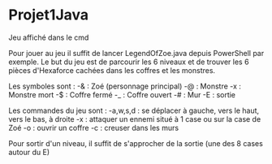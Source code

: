 # Projet1Java
Jeu affiché dans le cmd

Pour jouer au jeu il suffit de lancer LegendOfZoe.java depuis PowerShell par exemple. 
Le but du jeu est de parcourir les 6 niveaux et de trouver les 6 pièces d'Hexaforce cachées dans les coffres et les monstres.

Les symboles sont :
  -& : Zoé (personnage principal)
  -@ : Monstre
  -x : Monstre mort
  -$ : Coffre fermé
  -_ : Coffre ouvert
  -# : Mur
  -E : sortie
  
Les commandes du jeu sont :
  -a,w,s,d : se déplacer à gauche, vers le haut, vers le bas, à droite
  -x : attaquer un ennemi situé à 1 case ou sur la case de Zoé 
  -o : ouvrir un coffre 
  -c : creuser dans les murs
  
Pour sortir d'un niveau, il suffit de s'approcher de la sortie (une des 8 cases autour du E)
